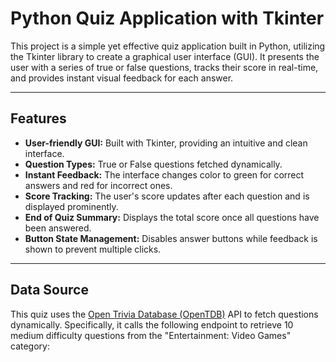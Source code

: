 # Python Quiz Application with Tkinter

This project is a simple yet effective quiz application built in Python, utilizing the Tkinter library to create a graphical user interface (GUI). It presents the user with a series of true or false questions, tracks their score in real-time, and provides instant visual feedback for each answer.

---

## Features

- **User-friendly GUI:** Built with Tkinter, providing an intuitive and clean interface.
- **Question Types:** True or False questions fetched dynamically.
- **Instant Feedback:** The interface changes color to green for correct answers and red for incorrect ones.
- **Score Tracking:** The user's score updates after each question and is displayed prominently.
- **End of Quiz Summary:** Displays the total score once all questions have been answered.
- **Button State Management:** Disables answer buttons while feedback is shown to prevent multiple clicks.

---

## Data Source

This quiz uses the [Open Trivia Database (OpenTDB)](https://opentdb.com/) API to fetch questions dynamically. Specifically, it calls the following endpoint to retrieve 10 medium difficulty questions from the "Entertainment: Video Games" category:

